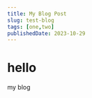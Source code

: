 ```yaml
---
title: My Blog Post
slug: test-blog
tags: [one,two]
publishedDate: 2023-10-29
---
```


# hello

my blog
